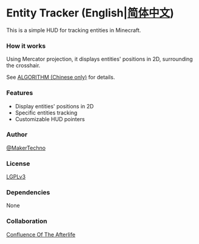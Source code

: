 # Entity Tracker (English|[简体中文](README.MD))
This is a simple HUD for tracking entities in Minecraft.
### How it works
Using Mercator projection, it displays entities' positions in 2D, surrounding the crosshair.

See [ALGORITHM (Chinese only)](ALGORITHM.MD) for details.
### Features
- Display entities' positions in 2D
- Specific entities tracking
- Customizable HUD pointers
### Author
[@MakerTechno](https://github.com/MakerTechno)
### License
[LGPLv3](https://www.gnu.org/licenses/lgpl-3.0.html)
### Dependencies
None
### Collaboration
[Confluence Of The Afterlife](https://github.com/MagicHarp/confluence)
